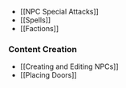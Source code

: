 * [[NPC Special Attacks]]
* [[Spells]]
* [[Factions]]

### Content Creation
* [[Creating and Editing NPCs]]
* [[Placing Doors]]